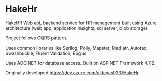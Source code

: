 # HakeHr

HakeHR Web api, backend service for HR management built using Azure architecture (web app, application insights, sql server, blob storage)

Project follows CQRS pattern.

Uses common libraries like Serilog, Polly, Mapster, Mediatr, Autofac, Swashbuckle, Fluent Validation, Bogus.

Uses ADO.NET for database access.
Built on ASP.NET Framework 4.7.2.

Originally developed https://dev.azure.com/aidanas933/HakeHr
